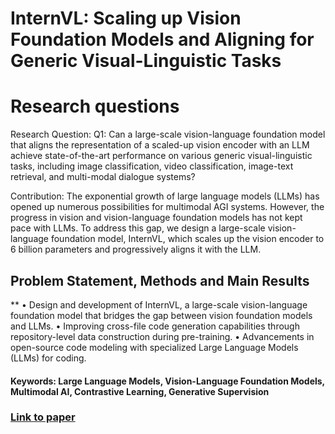 # InternVL: Scaling up Vision Foundation Models and Aligning for Generic Visual-Linguistic Tasks

# Research questions
Research Question: Q1: Can a large-scale vision-language foundation model that aligns the representation of a scaled-up vision encoder with an LLM achieve state-of-the-art performance on various generic visual-linguistic tasks, including image classification, video classification, image-text retrieval, and multi-modal dialogue systems?

Contribution: The exponential growth of large language models (LLMs) has opened up numerous possibilities for multimodal AGI systems. However, the progress in vision and vision-language foundation models has not kept pace with LLMs. To address this gap, we design a large-scale vision-language foundation model, InternVL, which scales up the vision encoder to 6 billion parameters and progressively aligns it with the LLM.

## Problem Statement, Methods and Main Results
**
• Design and development of InternVL, a large-scale vision-language foundation model that bridges the gap between vision foundation models and LLMs. 
• Improving cross-file code generation capabilities through repository-level data construction during pre-training.
• Advancements in open-source code modeling with specialized Large Language Models (LLMs) for coding.

#### Keywords: Large Language Models, Vision-Language Foundation Models, Multimodal AI, Contrastive Learning, Generative Supervision


### [Link to paper](https://arxiv.org/abs/2312.14238v3)
        